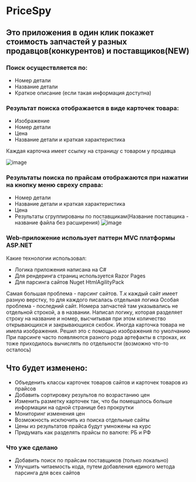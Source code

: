 # PriceSpy
## Это приложения в один клик покажет стоимость запчастей у разных продавцов(конкурентов) и поставщиков(NEW) 

### Поиск осуществляется по:
- Номер детали
- Название детали
- Краткое описание (если такая информация доступна)

### Результат поиска отображается в виде карточек товара:
- Изображение
- Номер детали
- Цена
- Название детали и краткая характеристика

Каждая карточка имеет ссылку на страницу с товаром у продавца

![image](https://user-images.githubusercontent.com/103592628/199592823-ccf35f06-3514-4ed2-9dc0-bdf255ad00b3.png)
### Результаты поиска по прайсам отображаются при нажатии на кнопку меню свреху справа:
- Номер детали
- Название детали и краткая характеристика
- Цена 
- Результаты сгруппированы по поставщикам(Название поставщика - название файла без расширения)
![image](https://user-images.githubusercontent.com/103592628/201514384-459e9ebd-a30a-48b1-8aa8-7936191dbae4.png)


### Web-приложение использует паттерн MVC платформы ASP.NET
Какие технологии использовал:
- Логика приложения написана на C#
- Для рендеринга страниц используется Razor Pages
- Для парсинга сайтов Nuget HtmlAgilityPack

Самая большая проблема - парсинг сайтов. Т.к каждый сайт имеет разную верстку, то для каждого писалась отдельная логика
Особая проблема - последний сайт. Номера запчастей там указывались не отдельной строкой, а в названии. 
Написал логику, которая разделяет строку на название и номер, высчитывая при этом количество открывающихся и закрывающихся скобок.
Иногда карточка товара не имела изображения. Решил это с помощью изображения по умолчанию
При парсинге часто появляются разного рода артефакты в строках, их тоже приходилось вычислять по отдельности (возможно что-то осталось)

## Что будет изменено:
- Объеденить классы карточек товаров сайтов и карточек товаров из прайсов
- Добавить сортировку результов по возрастанию цен
- Изменить разметку карточек так, что бы помещалось больше информации на одной странице без прокрутки
- Мониторинг изменения цен 
- Возможность исключить из поиска отдельные сайты
- Цены из результатов прайса будут умножены на курс
- Придумать как разделять прайсы по валюте: РБ и РФ

### Что уже сделано
- Добавить поиск по прайсам поставщиков (только локально)
- Улучшить читаемость кода, путем добавления единого метода парсинга для всех сайтов
